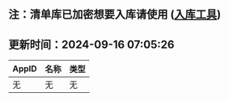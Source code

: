 ## 注：清单库已加密想要入库请使用 ([入库工具](https://github.com/BlankTMing/ManifestAutoUpdate/releases))

## 更新时间：2024-09-16 07:05:26
| AppID | 名称 | 类型  |
| :-------------------- | :----------------------------- | :----------- |
| 无 | 无 | 无 |
